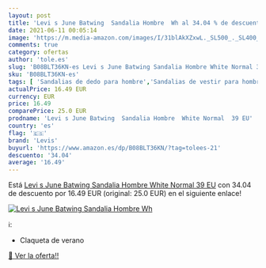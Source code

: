 ```yaml
---
layout: post
title: 'Levi s June Batwing  Sandalia Hombre  Wh al 34.04 % de descuento'
date: 2021-06-11 00:05:14
image: 'https://m.media-amazon.com/images/I/31blAkXZxwL._SL500_._SL400_.jpg'
comments: true
category: ofertas
author: 'tole.es'
slug: 'B08BLT36KN-es Levi s June Batwing Sandalia Hombre White Normal 39 EU'
sku: 'B08BLT36KN-es'
tags: [ 'Sandalias de dedo para hombre','Sandalias de vestir para hombre','Zapatos','Zapatos para hombre','Zapatos y complementos','levis','sandalia', ]
actualPrice: 16.49 EUR
currency: EUR
price: 16.49
comparePrice: 25.0 EUR
prodname: 'Levi s June Batwing  Sandalia Hombre  White Normal  39 EU'
country: 'es'
flag: '🇪🇸'
brand: 'Levis'
buyurl: 'https://www.amazon.es/dp/B08BLT36KN/?tag=tolees-21'
descuento: '34.04'
average: '16.49'
---
```


Está [Levi s June Batwing  Sandalia Hombre  White Normal  39 EU](https://www.amazon.es/dp/B08BLT36KN/?tag=tolees-21) con 34.04 de descuento por 16.49 EUR (original: 25.0 EUR) en el siguiente enlace!

[![Levi s June Batwing  Sandalia Hombre  Wh](https://m.media-amazon.com/images/I/31blAkXZxwL._SL500_._SL400_.jpg)](https://www.amazon.es/dp/B08BLT36KN/?tag=tolees-21)

ℹ️:

- Claqueta de verano

[🛒 Ver la oferta!!](https://www.amazon.es/dp/B08BLT36KN/?tag=tolees-21)
